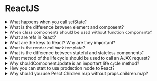# ReactJS

<details>
  <summary>What happens when you call setState?</summary>

  Firstly, when setState function called, React contacts a state and new state props, after that to start the agreement process that allows updating a view in one of the most effective ways. For it React generates a new tree of React elements and a comparison of new and old trees between themselves. It allows knowing what changes.

</details>

<details>
  <summary>What is the difference between element and component?</summary>

  Each React element is an object view of a user interface part.
  Each component is a function or class that gets data and returns a React element.

</details>

<details>
  <summary>When class components should be used without function components?</summary>

  Can be used class component if it has to work with a state or a life cycle methods. For all of the other cases have to be used function components.  One of the most important reasons to use a functional style is a minimization process. It is easier to minimize functions then classes.
  *Note*: Last versions of the React allows using hooks for a rendering optimization and a state using.

</details>

<details>
  <summary>What are refs in React?</summary>

  A ref is an optional component's param that allows access to a DOM element or a component state. A value is a callback function that gets a link to the DOM element or the component as a first function argument.
  *Note:* It is bad practice to use ref. So, to use a callback mechanism for getting a child state property.

</details>

<details>
  <summary>What are the keys to React? Why are they important?</summary>

  Keys are a unique identification of a component array. They are significant because the keys allow optimizing the rendering process. For example, without keys when the order in the component array, all elements would be rerendered. So keys allow being sure that rerender is needed.

</details>

<details>
  <summary>What is the render callback template?</summary>

  In this way, to use a callback function as a child component. So, children's props should be a function.

</details>

<details>
  <summary>What is the difference between stateful and stateless components?</summary>

  The stateful component has an inner state. Unlike, the stateless component does not have it.

</details>

<details>
  <summary>What method of the life cycle should be used to call an AJAX request?</summary>

  ...in progress

</details>

<details>
  <summary>Why shouldComponentUpdate is an important life cycle method?</summary>

  ...in progress

</details>

<details>
  <summary>How you can start to use production mode to React?</summary>

  ...in progress

</details>

<details>
  <summary>Why should you use Peact.Children.map without props.children.map?</summary>

  ...in progress

</details>
